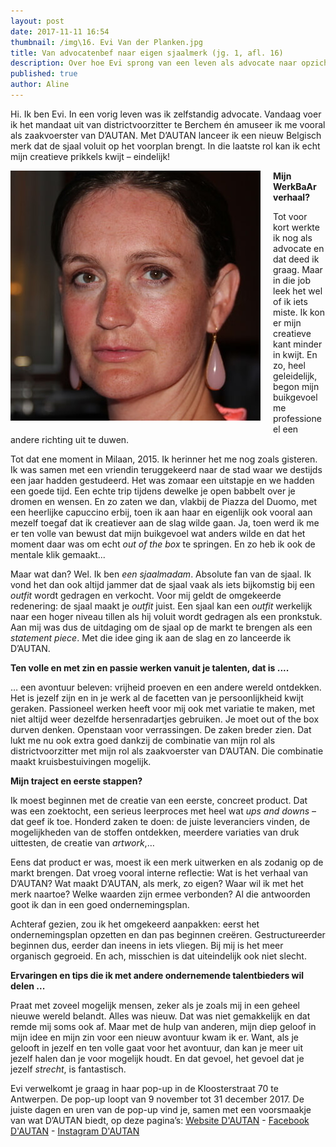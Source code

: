 ```yaml
---
layout: post
date: 2017-11-11 16:54
thumbnail: /img\16. Evi Van der Planken.jpg
title: Van advocatenbef naar eigen sjaalmerk (jg. 1, afl. 16)
description: Over hoe Evi sprong van een leven als advocate naar opzichter van een eigen sjaalmerk
published: true
author: Aline
---
```


Hi. Ik ben Evi. In een vorig leven was ik zelfstandig advocate. Vandaag voer ik het mandaat uit van districtvoorzitter te Berchem én amuseer ik me vooral als zaakvoerster van D’AUTAN. Met D’AUTAN lanceer ik een nieuw Belgisch merk dat de sjaal voluit op het voorplan brengt. In die laatste rol kan ik echt mijn creatieve prikkels kwijt – eindelijk! 

<img alt=”beschrijving” class="img-responsive" style="float: left;margin:0 20px 15px 0" src="/img\16. Evi Van der Planken.jpg">

**Mijn WerkBaAr verhaal?**

Tot voor kort werkte ik nog als advocate en dat deed ik graag. Maar in die job leek het wel of ik iets miste. Ik kon er mijn creatieve kant minder in kwijt. En zo, heel geleidelijk, begon mijn buikgevoel me professioneel een andere richting uit te duwen. 

Tot dat ene moment in Milaan, 2015. Ik herinner het me nog zoals gisteren. Ik was samen met een vriendin teruggekeerd naar de stad waar we destijds een jaar hadden gestudeerd. Het was zomaar een uitstapje en we hadden een goede tijd. Een echte trip tijdens dewelke je open babbelt over je dromen en wensen. En zo zaten we dan, vlakbij de Piazza del Duomo, met een heerlijke capuccino erbij, toen ik aan haar en eigenlijk ook vooral aan mezelf toegaf dat ik creatiever aan de slag wilde gaan. Ja, toen werd ik me er ten volle van bewust dat mijn buikgevoel wat anders wilde en dat het moment daar was om echt *out of the box* te springen. En zo heb ik ook de mentale klik gemaakt...

Maar wat dan? Wel. Ik ben *een sjaalmadam*. Absolute fan van de sjaal. Ik vond het dan ook altijd jammer dat de sjaal vaak als iets bijkomstig bij een *outfit* wordt gedragen en verkocht. Voor mij geldt de omgekeerde redenering: de sjaal maakt je *outfit* juist. Een sjaal kan een *outfit* werkelijk naar een hoger niveau tillen als hij voluit wordt gedragen als een pronkstuk. Aan mij was dus de uitdaging om de sjaal op de markt te brengen als een *statement piece*. Met die idee ging ik aan de slag en zo lanceerde ik D’AUTAN. 

**Ten volle en met zin en passie werken vanuit je talenten, dat is ....**

… een avontuur beleven: vrijheid proeven en een andere wereld ontdekken. Het is jezelf zijn en in je werk al de facetten van je persoonlijkheid kwijt geraken. Passioneel werken heeft voor mij ook met variatie te maken, met niet altijd weer dezelfde hersenradartjes gebruiken. Je moet out of the box durven denken. Openstaan voor verrassingen. De zaken breder zien. Dat lukt me nu ook extra goed dankzij de combinatie van mijn rol als districtvoorzitter met mijn rol als zaakvoerster van D’AUTAN. Die combinatie maakt kruisbestuivingen mogelijk.

**Mijn traject en eerste stappen?**

Ik moest beginnen met de creatie van een eerste, concreet product. Dat was een zoektocht, een serieus leerproces met heel wat *ups and downs* – dat geef ik toe. Honderd zaken te doen: de juiste leveranciers vinden, de mogelijkheden van de stoffen ontdekken, meerdere variaties van druk uittesten, de creatie van *artwork*,…

Eens dat product er was, moest ik een merk uitwerken en als zodanig op de markt brengen. Dat vroeg vooral interne reflectie: Wat is het verhaal van D’AUTAN? Wat maakt D’AUTAN, als merk, zo eigen? Waar wil ik met het merk naartoe? Welke waarden zijn ermee verbonden? Al die antwoorden goot ik dan in een goed ondernemingsplan. 

Achteraf gezien, zou ik het omgekeerd aanpakken: eerst het ondernemingsplan opzetten en dan pas beginnen creëren. Gestructureerder beginnen dus, eerder dan ineens in iets vliegen. Bij mij is het meer organisch gegroeid. En ach, misschien is dat uiteindelijk ook niet slecht.

**Ervaringen en tips die ik met andere ondernemende talentbieders wil delen ...**

Praat met zoveel mogelijk mensen, zeker als je zoals mij in een geheel nieuwe wereld belandt. Alles was nieuw. Dat was niet gemakkelijk en dat remde mij soms ook af. Maar met de hulp van anderen, mijn diep geloof in mijn idee en mijn zin voor een nieuw avontuur kwam ik er.  Want, als je gelooft in jezelf en ten volle gaat voor het avontuur, dan kan je meer uit jezelf halen dan je voor mogelijk houdt. En dat gevoel, het gevoel dat je jezelf *strecht*, is fantastisch.

Evi verwelkomt je graag in haar pop-up in de Kloosterstraat 70 te Antwerpen. De pop-up loopt van 9 november tot 31 december 2017. De juiste dagen en uren van de pop-up vind je, samen met een voorsmaakje van wat D’AUTAN biedt, op deze pagina’s: 
[Website D'AUTAN](https://dautan.be/) - [Facebook D'AUTAN](https://www.facebook.com/notes/werkbaar/het-pittig-kopje-van-evi-van-advocatenbef-naar-eigen-sjaalmerk-jg-1-afl-16/546818822329538/) - [Instagram D'AUTAN](https://www.instagram.com/dautan_official/)
